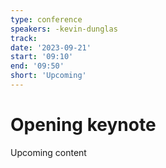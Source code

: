 ```yaml
---
type: conference
speakers: -kevin-dunglas
track:
date: '2023-09-21'
start: '09:10'
end: '09:50'
short: 'Upcoming'
---
```


# Opening keynote

Upcoming content




